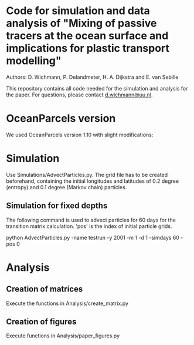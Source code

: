 # Code for simulation and data analysis of "Mixing of passive tracers at the ocean surface and implications for plastic transport modelling"
Authors: D. Wichmann, P. Delandmeter, H. A. Dijkstra and E. van Sebille

This repository contains all code needed for the simulation and analysis for the paper. For questions, please contact d.wichmann@uu.nl.

# OceanParcels version
We used OceanParcels version 1.10 with slight modifications: 

# Simulation
Use Simulations/AdvectParticles.py. The grid file has to be created beforehand, containing the initial longitudes and latitudes of 0.2 degree (entropy) and 0.1 degree (Markov chain) particles.

## Simulation for fixed depths
The following command is used to advect particles for 60 days for the transition matrix calculation. 'pos' is the index of initial particle grids.

python AdvectParticles.py -name testrun -y 2001 -m 1 -d 1 -simdays 60 -pos 0


# Analysis

## Creation of matrices
Execute the functions in Analysis/create_matrix.py

## Creation of figures
Execute functions in Analysis/paper_figures.py
